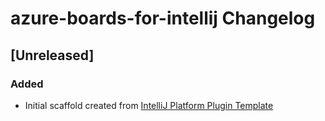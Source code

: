<!-- Keep a Changelog guide -> https://keepachangelog.com -->

# azure-boards-for-intellij Changelog

## [Unreleased]
### Added
- Initial scaffold created from [IntelliJ Platform Plugin Template](https://github.com/JetBrains/intellij-platform-plugin-template)
